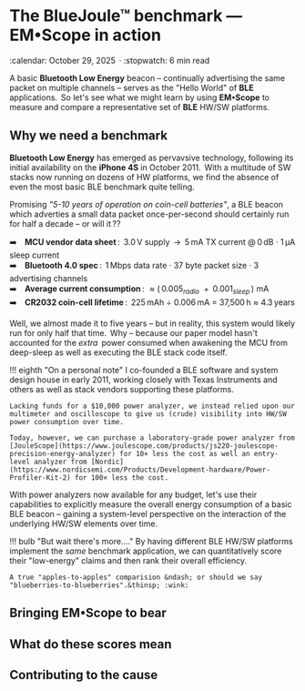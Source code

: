 # The BlueJoule&trade; benchmark &mdash; EM&bull;Scope in action

<!-- --8<-- [start:excerpt] -->

<div class="article-meta" markdown>:calendar: October 29, 2025&thinsp; · :stopwatch: 6 min read</div>

A basic **Bluetooth Low Energy** beacon &ndash; continually advertising the same packet on multiple channels &ndash; serves as the "Hello World" of **BLE** applications.&thinsp; So let's see what we might learn by using **EM&bull;Scope** to measure and compare a representative set of **BLE** HW/SW platforms.

<!-- --8<-- [end:excerpt] -->

## Why we need a benchmark

**Bluetooth Low Energy** has emerged as pervavsive technology, following its initial availability on the **iPhone 4S** in October 2011.&thinsp; With a multitude of SW stacks now running on dozens of HW platforms, we find the absence of even the most basic BLE benchmark quite telling.

Promising _"5-10 years of operation on coin-cell batteries"_, a BLE beacon which adverties a small data packet once-per-second should certainly run for half a decade &ndash; or will it&thinsp;??

:arrow_right:&emsp;**MCU vendor data sheet**&thinsp;:&thinsp; 3.0&thinsp;V supply &thinsp;&rarr;&thinsp; 5&thinsp;mA TX current @&thinsp;0&thinsp;dB · 1&thinsp;&mu;A sleep current<br>
:arrow_right:&emsp;**Bluetooth 4.0 spec**&thinsp;:&thinsp; 1&thinsp;Mbps data rate · 37 byte packet size · 3 advertising channels<br>
:arrow_right:&emsp;**Average current consumption**&thinsp;:&thinsp;  &thinsp;&approx; (&thinsp;0.005<sub><i>radio</i></sub>&nbsp; + &thinsp;0.001<sub><i>sleep</i></sub>&thinsp;) mA<br>
:arrow_right:&emsp;**CR2032 coin-cell lifetime**&thinsp;:&thinsp; 225&thinsp;mAh ÷ 0.006&thinsp;mA = 37,500&thinsp;h &approx; 4.3&thinsp;years

Well, we almost made it to five years &ndash; but in reality, this system would likely run for only half that time.&thinsp; Why &ndash; because our paper model hasn't accounted for the _extra_&thinsp; power consumed when awakening the MCU from deep-sleep as well as executing the BLE stack code itself.

!!! eighth "On a personal note"
    I co-founded a BLE software and system design house in early 2011, working closely with Texas Instruments and others as well as stack vendors supporting these platforms.
    
    Lacking funds for a $10,000 power analyzer, we instead relied upon our multimeter and oscilloscope to give us (crude) visibility into HW/SW power consumption over time.

    Today, however, we can purchase a laboratory-grade power analyzer from [JouleScope](https://www.joulescope.com/products/js220-joulescope-precision-energy-analyzer) for 10× less the cost as well an entry-level analyzer from [Nordic](https://www.nordicsemi.com/Products/Development-hardware/Power-Profiler-Kit-2) for 100× less the cost.

With power analyzers now available for any budget, let's use their capabilities to explicitly measure the overall energy consumption of a basic BLE beacon &ndash; gaining a system-level perspective on the interaction of the underlying HW/SW elements over time.

!!! bulb "But wait there's more...."
    By having different BLE HW/SW platforms implement the _same_ benchmark application, we can quantitatively score their "low-energy" claims and then rank their overall efficiency.

    A true "apples-to-apples" comparision &ndash; or should we say "blueberries-to-blueberries".&thinsp; :wink:


## Bringing **EM&bull;Scope** to bear

## What do these scores mean

## Contributing to the cause